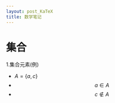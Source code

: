 ```yaml
---
layout: post_KaTeX
title: 数学笔记
---
```

 
集合
===
1\.集合元素(例)
+ $A=\{a,c\}$
+ $$a\in A$$
+ $$c\notin A$$
